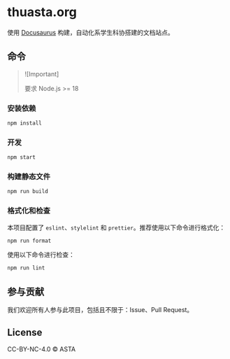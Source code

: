 # thuasta.org

使用 [Docusaurus](https://docusaurus.io/zh-CN/) 构建，自动化系学生科协搭建的文档站点。

## 命令

> ![Important]
>
> 要求 Node.js >= 18

### 安装依赖

```bash
npm install
```

### 开发

```bash
npm start
```

### 构建静态文件

```bash
npm run build
```

### 格式化和检查

本项目配置了 `eslint`、`stylelint` 和 `prettier`。推荐使用以下命令进行格式化：

```bash
npm run format
```

使用以下命令进行检查：

```bash
npm run lint
```

## 参与贡献

我们欢迎所有人参与此项目，包括且不限于：Issue、Pull Request。

## License

CC-BY-NC-4.0 © ASTA
